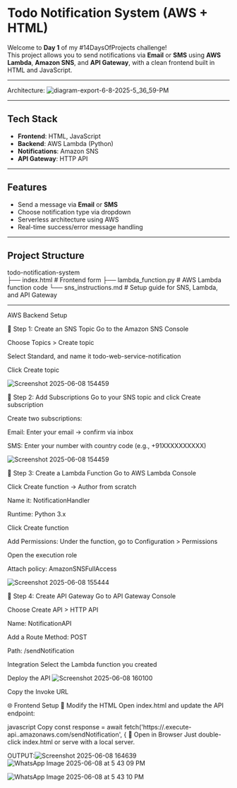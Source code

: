 #  Todo Notification System (AWS + HTML)

Welcome to **Day 1** of my #14DaysOfProjects challenge!  
This project allows you to send notifications via **Email** or **SMS** using **AWS Lambda**, **Amazon SNS**, and **API Gateway**, with a clean frontend built in HTML and JavaScript.

---


Architecture:
![diagram-export-6-8-2025-5_36_59-PM](https://github.com/user-attachments/assets/8023feb9-6ea8-4364-9ee4-77251e47a410)


---

##  Tech Stack

- **Frontend**: HTML, JavaScript
- **Backend**: AWS Lambda (Python)
- **Notifications**: Amazon SNS
- **API Gateway**: HTTP API

---

##  Features

- Send a message via **Email** or **SMS**
- Choose notification type via dropdown
- Serverless architecture using AWS
- Real-time success/error message handling

---

##  Project Structure
 todo-notification-system\
├── index.html # Frontend form
├── lambda_function.py # AWS Lambda function code
└── sns_instructions.md # Setup guide for SNS, Lambda, and API Gateway


---
  
AWS Backend Setup

🔹 Step 1: Create an SNS Topic
Go to the Amazon SNS Console

Choose Topics > Create topic

Select Standard, and name it todo-web-service-notification

Click Create topic

![Screenshot 2025-06-08 154459](https://github.com/user-attachments/assets/e46d565d-d539-473a-9161-727edc6377a4)


🔹 Step 2: Add Subscriptions
Go to your SNS topic and click Create subscription

Create two subscriptions:

Email: Enter your email → confirm via inbox

SMS: Enter your number with country code (e.g., +91XXXXXXXXXX)

![Screenshot 2025-06-08 154459](https://github.com/user-attachments/assets/a7e08537-3a6f-45d0-ada9-f4f1d2ccdd5c)


🔹 Step 3: Create a Lambda Function
Go to AWS Lambda Console

Click Create function → Author from scratch

Name it: NotificationHandler

Runtime: Python 3.x

Click Create function

Add Permissions:
Under the function, go to Configuration > Permissions

Open the execution role

Attach policy: AmazonSNSFullAccess

![Screenshot 2025-06-08 155444](https://github.com/user-attachments/assets/514a9afc-0292-4e05-aac8-940a80140af5)

🔹 Step 4: Create API Gateway
Go to API Gateway Console

Choose Create API > HTTP API

Name: NotificationAPI

Add a Route
Method: POST

Path: /sendNotification

Integration
Select the Lambda function you created

Deploy the API
![Screenshot 2025-06-08 160100](https://github.com/user-attachments/assets/7dbe01f2-f42c-4517-8b93-198e1145d2b3)


Copy the Invoke URL

🌐 Frontend Setup
🔸 Modify the HTML
Open index.html and update the API endpoint:

javascript
Copy
const response = await fetch('https://<your-api-id>.execute-api.<region>.amazonaws.com/sendNotification', {
🔸 Open in Browser
Just double-click index.html or serve with a local server.

OUTPUT:![Screenshot 2025-06-08 164639](https://github.com/user-attachments/assets/11c09ec3-08ec-4bd4-b35b-51f5f1eda9c7)
![WhatsApp Image 2025-06-08 at 5 43 09 PM](https://github.com/user-attachments/assets/deb24fd4-a6e3-4959-bf7a-db9f44d3b733)

![WhatsApp Image 2025-06-08 at 5 43 10 PM](https://github.com/user-attachments/assets/1716bcbb-7a5f-483c-b9f2-9d4987e5786b)


